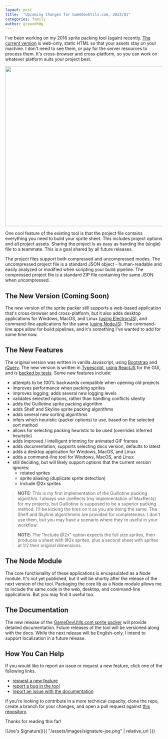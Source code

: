 ```yaml
---
layout: post
title:  "Upcoming Changes for GameDevUtils.com, 2023/Q1"
categories: family
author: groundh0g
---
```


I've been working on my 2016 sprite packing tool (again) recently. [The current version](http://gamedevutils.com/) is web-only, static HTML so that your assets stay on your machine. I don't need to see them, or pay for the server resources to process them. It's cross-browser and cross-platform, so you can work on whatever platform suits your project best. 

<img src='{{ "/assets/images/blog/2016-gamedevutils-sprites.png" | relative_url }}' style="width:512px;" />

One cool feature of the existing tool is that the project file contains everything you need to build your sprite sheet. This includes project options and all project assets. Sharing the project is as easy as handing the (single) file to a teammate. This is a goal shared by all future releases.

The project files support both compressed and uncompressed modes. The uncompressed project file is a standard JSON object - human-readable and easily analyzed or modified when scripting your build pipeline. The compressed project file is a standard ZIP file containing the same JSON when uncompressed.

## The New Version (Coming Soon)

The new version of the sprite packer still supports a web-based application that's cross-browser and cross-platform, but it also adds desktop applications for Windows, MacOS, and Linux ([using ElectronJS](https://www.electronjs.org/)), and command-line applications for the same ([using NodeJS](https://nodejs.org/)). The command-line apps allow for build pipelines, and it's something I've wanted to add for some time now.

## The New Features

The original version was written in vanilla Javascript, using [Bootstrap](https://getbootstrap.com/) and [jQuery](https://jquery.com/). The new version is written in [Typescript](https://www.typescriptlang.org/), [using ReactJS](https://reactjs.org/) for the GUI, and is [backed by tests](https://jestjs.io/). Some new features include:

* attempts to be 100% backwards compatible when opening old projects
* improves performance when packing sprites
* improves logging; adds several new logging levels
* validates selected options, rather than handling conflicts silently
* adds the Guillotine sprite packing algorithm
* adds Shelf and Skyline sprite packing algorithms
* adds several new sorting algorithms
* infers which heuristic (packer options) to use, based on the selected sort method
* allows for selecting packing heuristic to be used (overrides inferred heuristic)
* adds improved / intelligent trimming for animated GIF frames
* adds documentation, supports selecting docs version, defaults to latest
* adds a desktop application for Windows, MacOS, and Linux
* adds a command-line tool for Windows, MacOS, and Linux
* still deciding, but will likely support options that the current version ignores:
  * rotated sprites
  * sprite aliasing (duplicate sprite detection)
  * include @2x sprites

> **NOTE:** This is my first implementation of the Guillotine packing algorithm. I always use JoeRects (my implementation of MaxRects) for my projects, but Guillotine is supposed to be a superior packing method. I'll be kicking the tires on it as you are doing the same. The Shelf and Skyline algorithmms are provided for completeness. I don't use them, but you may have a scenario where they're useful in your workflow.
> 
> **NOTE:** The "Include @2x" option expects the full size sprites, then produces a sheet with @2x sprites, plus a second sheet with sprites at 1/2 their original dimensions.

## The Node Module

The core functionality of these applications is encapsulated as a Node module. It's not yet published, but it will be shortly after the release of the next version of the tool. Packaging the core lib as a Node module allows me to include the same code in the web, desktop, and command-line applications. But you may find it useful too.

## The Documentation

The new release of the [GameDevUtils.com sprite packer](http://gamedevutils.com/webapps/sheets/) will provide detailed documentation. Future releases of the tool will be versioned along with the docs. While the next release will be English-only, I intend to support localization in a future release.

## How You Can Help

If you would like to report an issue or request a new feature, click one of the following links.

* [request a new feature](https://github.com/GameDevUtils/support/issues/new?template=feature_request.md)
* [report a bug in the tool](https://github.com/GameDevUtils/support/issues/new?template=bug_report.md)
* [report an issue with the documentation](https://github.com/GameDevUtils/support/issues/new?template=doc_report.md)

If you're looking to contribute in a more technical capacity, clone the repo, create a branch for your changes, and open a pull request against [this repository](https://github.com/GameDevUtils/gdu-sheets).

Thanks for reading this far!

![Joe's Signature]({{ "/assets/images/signature-joe.png" | relative_url }})
